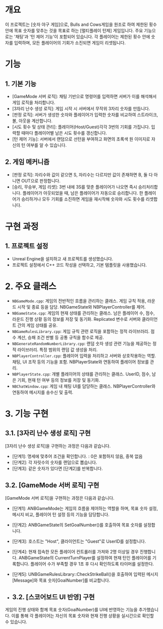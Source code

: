 # 개요
이 프로젝트는 [숫자 야구 게임]으로, Bulls and Cows게임을 원조로 하여 제한된 횟수 안에 목표 숫자를 맞추는 것을 목표로 하는 [멀티플레이 턴제] 게임입니다. 주요 기능으로는 '채팅'과 '턴 제어 기능'이 포함되어 있습니다. 각 플레이어는 제한된 횟수 안에 숫자를 입력하며, 모든 플레이어의 기회가 소진되면 게임이 리셋됩니다.

# 기능
## 1. 기본 기능
- [GameMode 서버 로직]: 채팅 기반으로 명령어를 입력하면 서버가 이를 해석해서 게임 로직을 처리합니다.
- [3자리 난수 생성 로직]: 게임 시작 시 서버에서 무작위 3자리 숫자를 만듭니다. 
- [판정 로직]: 서버가 생성한 숫자와 플레이어가 입력한 숫자를 비교하여 스트라이크, 볼, 아웃을 계산합니다. 
- [시도 횟수 및 상태 관리]: 플레이어(Host/Guest)각각 3번의 기회를 가집니다. 입력할 때마다 플레이어별 남은 시도 횟수를 갱신합니다.
- [턴 제어 기능]: 서버에서 랜덤으로 선턴을 부여하고 화면의 초록색 원 이미지로 자신의 턴 여부를 알 수 있습니다. 

## 2. 게임 메커니즘
- [판정 로직]: 자리수와 값이 같으면 S, 자리수는 다르지만 값이 존재하면 B, 둘 다 아니면 OUT으로 판정합니다.
- [승리, 무승부, 게임 리셋]: 3번 내에 3S를 맞춘 플레이어가 나오면 즉시 승리처리합니다. 플레이어가 아웃되었을 때, 남은 플레이어가 자동으로 승리합니다. 한 플레이어가 승리하거나 모두 기회를 소진하면 게임을 재시작해 숫자와 시도 횟수를 리셋합니다.


# 구현 과정
## 1. 프로젝트 설정
- Unreal Engine을 설치하고 새 프로젝트를 생성했습니다.
- 프로젝트 설정에서 C++ 코드 작성을 선택하고, 기본 템플릿을 사용했습니다.

# 2. 주요 클래스
- `NBGameMode.cpp`: 게임의 전반적인 흐름을 관리하는 클래스. 게임 규칙 적용, 라운드 시작 및 종료 등을 담당. NBGameState와 NBPlayerController를 제어.
- `NBGameState.cpp`: 게임의 현재 상태를 관리하는 클래스. 남은 플레이어 수, 점수, 라운드 진행 상황 등의 정보를 저장 및 동기화. Replicated 변수로 서버와 클라이언트 간의 게임 상태를 공유.
- `NBGameRulesLibrary.cpp`: 게임 규칙 관련 로직을 포함하는 정적 라이브러리. 점수 계산, 승패 조건 판별 등 공통 규칙을 함수로 제공. 
- `NBGenerateRandomNumberLibrary.cpp`: 랜덤 숫자 생성 관련 기능을 제공하는 정적 라이브러리. 특정 범위의 랜덤 값 생성을 처리.
- `NBPlayerController.cpp`: 플레이어 입력을 처리하고 서버와 상호작용하는 역할. 채팅, UI 조작 등의 기능을 포함. NBPlayerState와 연동하여 플레이어 정보를 관리.
- `NBPlayerState.cpp`: 개별 플레이어의 상태를 관리하는 클래스. UserID, 점수, 남은 기회, 현재 턴 여부 등의 정보를 저장 및 동기화.
- `NBChatWindow.cpp`: 게임 내 채팅 UI를 담당하는 클래스. NBPlayerController와 연동하여 메시지를 송수신 및 출력.

# 3. 기능 구현

## 3.1. [3자리 난수 생성 로직] 구현
[3자리 난수 생성 로직]을 구현하는 과정은 다음과 같습니다.
- [단계1]: 명세에 맞추어 조건을 확인합니다. : 0은 포함하지 않음, 중복 없음
- [단계2]: 각 자릿수의 숫자를 랜덤으로 뽑습니다.
- [단계3]: 같은 숫자가 있다면 [단계2]를 반복합니다.

## 3.2. [GameMode 서버 로직] 구현
[GameMode 서버 로직]을 구현하는 과정은 다음과 같습니다.
- [단계1]: ANBGameMode는 게임의 흐름을 제어하는 역할을 하며, 목표 숫자 설정, 메시지 비교, 플레이어 턴 설정 등의 기능을 담당합니다.
- [단계2]: ANBGameState의 SetGoalNumber()를 호출하여 목표 숫자를 설정합니다.
- [단계3]: 호스트는 "Host", 클라이언트는 "Guest"로 UserID를 설정합니다.
- [단계4]: 현재 접속한 모든 플레이어 컨트롤러를 가져와 2명 이상일 경우 진행합니다. ANBGameState의 CurrentTurnPlayer를 설정하여 현재 턴인 플레이어를 기록합니다. 플레이어 수가 부족할 경우 1초 후 다시 확인하도록 타이머를 설정한다.
- [단계5]: UNBGameRulesLibrary::CheckStrikeBall()을 호출하여 입력된 메시지[Message]와 목표 숫자[GoalNumber]를 비교합니다.

- ## 3.2. [스코어보드 UI 반영] 구현
게임의 진행 상태와 함께 목표 숫자(GoalNumber)를 UI에 반영하는 기능을 추가했습니다. 이를 통해 각 플레이어는 자신의 목표 숫자와 현재 진행 상황을 실시간으로 확인할 수 있습니다.
